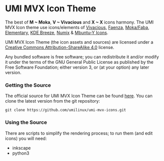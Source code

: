 UMI MVX Icon Theme
==================

The best of **M ~ Moka**, **V ~ Vivacious** and **X ~ X** icons harmony.
The UMI MVX Icon theme use icons/elements of 
[Vivacious](http://www.ravefinity.com/p/vivacious-colors-gtk-icon-theme.html), 
[Faenza](https://tiheum.deviantart.com/art/Faenza-Icons-173323228), 
[Moka/Faba](https://github.com/moka-project/moka-icon-theme), 
[Elementary](https://github.com/elementary/icons), 
[KDE Breeze](https://github.com/KDE/breeze-icons), 
[Numix](https://github.com/numixproject/numix-icon-theme) & 
[Mbuntu-Y Icons](https://launchpad.net/~noobslab/+archive/ubuntu/themes/+build/7128035).


UMI MVX Icon Theme (the icon assets and sources) are licensed under a [Creative Commons Attribution-ShareAlike 4.0](http://creativecommons.org/licenses/by-sa/4.0/legalcode) license.

Any bundled software is free software; you can redistribute it and/or modify it under the terms of the GNU General Public License as published by the Free Software Foundation; either version 3, or (at your option) any later version.

### Getting the Source

The official source for UMI MVX Icon Theme can be found [here](https://github.com/umilinux/umi-mvx-icons). You can clone the latest version from the git repository:

    git clone https://github.com/umilinux/umi-mvx-icons.git

### Using the Source

There are scripts to simplify the rendering process; to run them (and edit icons) you will need:

 * inkscape
 * python3
